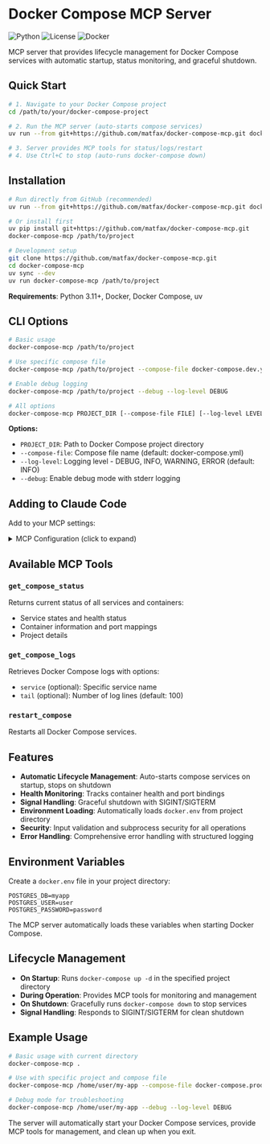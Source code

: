 # Docker Compose MCP Server

![Python](https://img.shields.io/badge/python-3.11+-blue.svg)
![License](https://img.shields.io/badge/license-LGPL%203+-green.svg)
![Docker](https://img.shields.io/badge/docker-compose-blue.svg)

MCP server that provides lifecycle management for Docker Compose services with automatic startup, status monitoring, and graceful shutdown.

## Quick Start

```bash
# 1. Navigate to your Docker Compose project
cd /path/to/your/docker-compose-project

# 2. Run the MCP server (auto-starts compose services)
uv run --from git+https://github.com/matfax/docker-compose-mcp.git docker-compose-mcp .

# 3. Server provides MCP tools for status/logs/restart
# 4. Use Ctrl+C to stop (auto-runs docker-compose down)
```

## Installation

```bash
# Run directly from GitHub (recommended)
uv run --from git+https://github.com/matfax/docker-compose-mcp.git docker-compose-mcp /path/to/project

# Or install first
uv pip install git+https://github.com/matfax/docker-compose-mcp.git
docker-compose-mcp /path/to/project

# Development setup
git clone https://github.com/matfax/docker-compose-mcp.git
cd docker-compose-mcp
uv sync --dev
uv run docker-compose-mcp /path/to/project
```

**Requirements**: Python 3.11+, Docker, Docker Compose, uv

## CLI Options

```bash
# Basic usage
docker-compose-mcp /path/to/project

# Use specific compose file
docker-compose-mcp /path/to/project --compose-file docker-compose.dev.yml

# Enable debug logging
docker-compose-mcp /path/to/project --debug --log-level DEBUG

# All options
docker-compose-mcp PROJECT_DIR [--compose-file FILE] [--log-level LEVEL] [--debug]
```

**Options:**
- `PROJECT_DIR`: Path to Docker Compose project directory
- `--compose-file`: Compose file name (default: docker-compose.yml)
- `--log-level`: Logging level - DEBUG, INFO, WARNING, ERROR (default: INFO)
- `--debug`: Enable debug mode with stderr logging

## Adding to Claude Code

Add to your MCP settings:

<details>
<summary>MCP Configuration (click to expand)</summary>

```json
{
  "mcpServers": {
    "docker-compose-mcp": {
      "command": "uv",
      "args": [
        "run",
        "--from",
        "git+https://github.com/matfax/docker-compose-mcp.git",
        "docker-compose-mcp",
        "/path/to/your/docker-compose-project"
      ]
    }
  }
}
```

For local installations:
```json
{
  "mcpServers": {
    "docker-compose-mcp": {
      "command": "uv",
      "args": [
        "run",
        "--from",
        "/path/to/docker-compose-mcp",
        "docker-compose-mcp",
        "/path/to/your/docker-compose-project"
      ]
    }
  }
}
```
</details>

## Available MCP Tools

### `get_compose_status`
Returns current status of all services and containers:
- Service states and health status
- Container information and port mappings
- Project details

### `get_compose_logs`
Retrieves Docker Compose logs with options:
- `service` (optional): Specific service name
- `tail` (optional): Number of log lines (default: 100)

### `restart_compose`
Restarts all Docker Compose services.

## Features

- **Automatic Lifecycle Management**: Auto-starts compose services on startup, stops on shutdown
- **Health Monitoring**: Tracks container health and port bindings  
- **Signal Handling**: Graceful shutdown with SIGINT/SIGTERM
- **Environment Loading**: Automatically loads `docker.env` from project directory
- **Security**: Input validation and subprocess security for all operations
- **Error Handling**: Comprehensive error handling with structured logging

## Environment Variables

Create a `docker.env` file in your project directory:
```env
POSTGRES_DB=myapp
POSTGRES_USER=user
POSTGRES_PASSWORD=password
```

The MCP server automatically loads these variables when starting Docker Compose.

## Lifecycle Management

- **On Startup**: Runs `docker-compose up -d` in the specified project directory
- **During Operation**: Provides MCP tools for monitoring and management
- **On Shutdown**: Gracefully runs `docker-compose down` to stop services
- **Signal Handling**: Responds to SIGINT/SIGTERM for clean shutdown

## Example Usage

```bash
# Basic usage with current directory
docker-compose-mcp .

# Use with specific project and compose file
docker-compose-mcp /home/user/my-app --compose-file docker-compose.prod.yml

# Debug mode for troubleshooting
docker-compose-mcp /home/user/my-app --debug --log-level DEBUG
```

The server will automatically start your Docker Compose services, provide MCP tools for management, and clean up when you exit.
